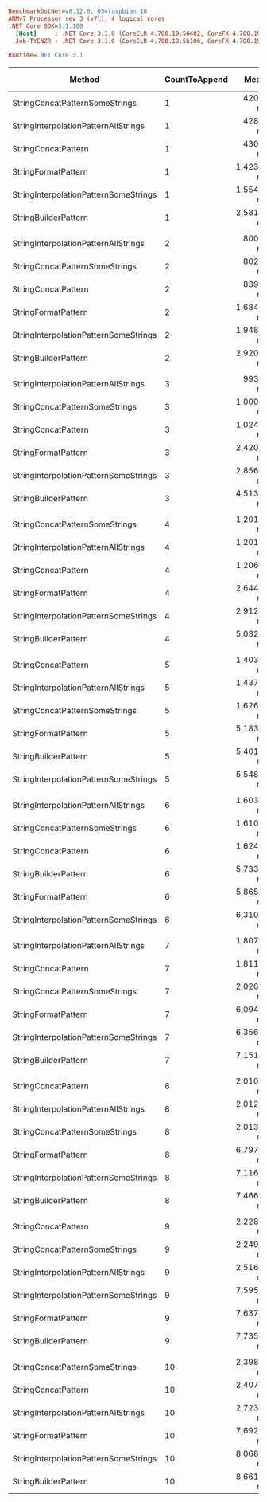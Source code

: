 ``` ini

BenchmarkDotNet=v0.12.0, OS=raspbian 10
ARMv7 Processor rev 3 (v7l), 4 logical cores
.NET Core SDK=3.1.100
  [Host]     : .NET Core 3.1.0 (CoreCLR 4.700.19.56402, CoreFX 4.700.19.56404), Arm RyuJIT
  Job-TYENZR : .NET Core 3.1.0 (CoreCLR 4.700.19.56106, CoreFX 4.700.19.56202), Arm RyuJIT

Runtime=.NET Core 3.1  

```
|                                Method | CountToAppend |       Mean |    Error |   StdDev | Ratio | RatioSD | Rank |   Gen 0 | Gen 1 | Gen 2 | Allocated |
|-------------------------------------- |-------------- |-----------:|---------:|---------:|------:|--------:|-----:|--------:|------:|------:|----------:|
|        StringConcatPatternSomeStrings |             1 |   420.8 ns |  2.59 ns |  2.29 ns |  0.97 |    0.03 |    1 |  0.9775 |     - |     - |     160 B |
|  StringInterpolationPatternAllStrings |             1 |   428.3 ns |  4.28 ns |  3.80 ns |  0.99 |    0.03 |    2 |  0.9775 |     - |     - |     160 B |
|                   StringConcatPattern |             1 |   430.1 ns |  9.92 ns | 11.80 ns |  1.00 |    0.00 |    2 |  0.9775 |     - |     - |     160 B |
|                   StringFormatPattern |             1 | 1,423.9 ns |  6.38 ns |  5.97 ns |  3.29 |    0.10 |    3 |  0.9766 |     - |     - |     160 B |
| StringInterpolationPatternSomeStrings |             1 | 1,554.2 ns |  5.81 ns |  5.43 ns |  3.59 |    0.11 |    4 |  1.0986 |     - |     - |     180 B |
|                  StringBuilderPattern |             1 | 2,581.0 ns | 34.74 ns | 30.80 ns |  5.95 |    0.19 |    5 |  3.7117 |     - |     - |     608 B |
|                                       |               |            |          |          |       |         |      |         |       |       |           |
|  StringInterpolationPatternAllStrings |             2 |   800.3 ns |  4.79 ns |  4.00 ns |  0.95 |    0.01 |    1 |  1.6127 |     - |     - |     264 B |
|        StringConcatPatternSomeStrings |             2 |   802.6 ns |  6.61 ns |  5.52 ns |  0.96 |    0.01 |    1 |  1.6127 |     - |     - |     264 B |
|                   StringConcatPattern |             2 |   839.5 ns |  6.84 ns |  5.71 ns |  1.00 |    0.00 |    2 |  1.6127 |     - |     - |     264 B |
|                   StringFormatPattern |             2 | 1,684.2 ns |  5.03 ns |  4.45 ns |  2.01 |    0.02 |    3 |  1.4153 |     - |     - |     232 B |
| StringInterpolationPatternSomeStrings |             2 | 1,948.1 ns |  9.83 ns |  8.72 ns |  2.32 |    0.02 |    4 |  1.5373 |     - |     - |     252 B |
|                  StringBuilderPattern |             2 | 2,920.0 ns | 18.04 ns | 15.99 ns |  3.48 |    0.04 |    5 |  4.1504 |     - |     - |     680 B |
|                                       |               |            |          |          |       |         |      |         |       |       |           |
|  StringInterpolationPatternAllStrings |             3 |   993.3 ns | 16.31 ns | 15.26 ns |  0.97 |    0.02 |    1 |  2.0733 |     - |     - |     340 B |
|        StringConcatPatternSomeStrings |             3 | 1,000.1 ns | 20.00 ns | 23.03 ns |  0.98 |    0.02 |    1 |  2.0733 |     - |     - |     340 B |
|                   StringConcatPattern |             3 | 1,024.0 ns |  7.83 ns |  6.94 ns |  1.00 |    0.00 |    2 |  2.0733 |     - |     - |     340 B |
|                   StringFormatPattern |             3 | 2,420.6 ns | 13.71 ns | 12.82 ns |  2.36 |    0.02 |    3 |  2.0256 |     - |     - |     332 B |
| StringInterpolationPatternSomeStrings |             3 | 2,856.1 ns | 16.17 ns | 14.34 ns |  2.79 |    0.03 |    4 |  2.1477 |     - |     - |     352 B |
|                  StringBuilderPattern |             3 | 4,513.1 ns | 34.36 ns | 30.46 ns |  4.41 |    0.04 |    5 |  6.7673 |     - |     - |    1108 B |
|                                       |               |            |          |          |       |         |      |         |       |       |           |
|        StringConcatPatternSomeStrings |             4 | 1,201.1 ns |  8.27 ns |  6.90 ns |  1.00 |    0.01 |    1 |  2.5368 |     - |     - |     416 B |
|  StringInterpolationPatternAllStrings |             4 | 1,201.7 ns |  9.67 ns |  9.04 ns |  1.00 |    0.01 |    1 |  2.5368 |     - |     - |     416 B |
|                   StringConcatPattern |             4 | 1,206.4 ns |  8.25 ns |  7.72 ns |  1.00 |    0.00 |    1 |  2.5368 |     - |     - |     416 B |
|                   StringFormatPattern |             4 | 2,644.6 ns | 11.98 ns | 11.21 ns |  2.19 |    0.02 |    2 |  2.4910 |     - |     - |     408 B |
| StringInterpolationPatternSomeStrings |             4 | 2,912.8 ns | 11.20 ns | 10.48 ns |  2.41 |    0.02 |    3 |  2.6093 |     - |     - |     428 B |
|                  StringBuilderPattern |             4 | 5,032.4 ns | 39.06 ns | 36.54 ns |  4.17 |    0.04 |    4 |  7.2250 |     - |     - |    1184 B |
|                                       |               |            |          |          |       |         |      |         |       |       |           |
|                   StringConcatPattern |             5 | 1,403.5 ns | 10.51 ns |  9.32 ns |  1.00 |    0.00 |    1 |  3.0022 |     - |     - |     492 B |
|  StringInterpolationPatternAllStrings |             5 | 1,437.5 ns |  8.24 ns |  7.30 ns |  1.02 |    0.01 |    2 |  3.0022 |     - |     - |     492 B |
|        StringConcatPatternSomeStrings |             5 | 1,626.9 ns | 29.77 ns | 24.86 ns |  1.16 |    0.02 |    3 |  3.0022 |     - |     - |     492 B |
|                   StringFormatPattern |             5 | 5,183.2 ns | 76.11 ns | 71.19 ns |  3.69 |    0.07 |    4 |  8.6365 |     - |     - |    1416 B |
|                  StringBuilderPattern |             5 | 5,401.3 ns | 69.41 ns | 64.93 ns |  3.85 |    0.05 |    5 |  7.6904 |     - |     - |    1260 B |
| StringInterpolationPatternSomeStrings |             5 | 5,548.9 ns | 44.32 ns | 41.46 ns |  3.95 |    0.04 |    6 |  8.9264 |     - |     - |    1464 B |
|                                       |               |            |          |          |       |         |      |         |       |       |           |
|  StringInterpolationPatternAllStrings |             6 | 1,603.4 ns |  6.43 ns |  5.37 ns |  0.99 |    0.01 |    1 |  3.4657 |     - |     - |     568 B |
|        StringConcatPatternSomeStrings |             6 | 1,610.0 ns | 10.06 ns |  7.85 ns |  0.99 |    0.01 |    1 |  3.4657 |     - |     - |     568 B |
|                   StringConcatPattern |             6 | 1,624.5 ns | 15.82 ns | 14.80 ns |  1.00 |    0.00 |    1 |  3.4657 |     - |     - |     568 B |
|                  StringBuilderPattern |             6 | 5,733.5 ns | 25.47 ns | 22.58 ns |  3.53 |    0.03 |    2 |  8.1558 |     - |     - |    1336 B |
|                   StringFormatPattern |             6 | 5,865.4 ns | 34.38 ns | 30.48 ns |  3.61 |    0.04 |    3 |  9.6130 |     - |     - |    1576 B |
| StringInterpolationPatternSomeStrings |             6 | 6,310.7 ns | 56.45 ns | 52.81 ns |  3.88 |    0.05 |    4 |  9.7351 |     - |     - |    1596 B |
|                                       |               |            |          |          |       |         |      |         |       |       |           |
|  StringInterpolationPatternAllStrings |             7 | 1,807.2 ns | 17.63 ns | 16.49 ns |  1.00 |    0.01 |    1 |  3.9291 |     - |     - |     644 B |
|                   StringConcatPattern |             7 | 1,811.7 ns | 14.82 ns | 13.86 ns |  1.00 |    0.00 |    1 |  3.9291 |     - |     - |     644 B |
|        StringConcatPatternSomeStrings |             7 | 2,026.6 ns | 15.90 ns | 14.87 ns |  1.12 |    0.01 |    2 |  3.9291 |     - |     - |     644 B |
|                   StringFormatPattern |             7 | 6,094.5 ns | 75.46 ns | 70.58 ns |  3.36 |    0.04 |    3 | 10.6354 |     - |     - |    1744 B |
| StringInterpolationPatternSomeStrings |             7 | 6,356.0 ns | 40.86 ns | 38.22 ns |  3.51 |    0.03 |    4 | 10.7498 |     - |     - |    1764 B |
|                  StringBuilderPattern |             7 | 7,151.9 ns | 41.55 ns | 38.87 ns |  3.95 |    0.04 |    5 | 12.3749 |     - |     - |    2028 B |
|                                       |               |            |          |          |       |         |      |         |       |       |           |
|                   StringConcatPattern |             8 | 2,010.3 ns | 15.79 ns | 14.77 ns |  1.00 |    0.00 |    1 |  4.3831 |     - |     - |     720 B |
|  StringInterpolationPatternAllStrings |             8 | 2,012.3 ns | 34.68 ns | 32.44 ns |  1.00 |    0.02 |    1 |  4.3831 |     - |     - |     720 B |
|        StringConcatPatternSomeStrings |             8 | 2,013.1 ns | 14.73 ns | 13.06 ns |  1.00 |    0.01 |    1 |  4.3831 |     - |     - |     720 B |
|                   StringFormatPattern |             8 | 6,797.2 ns | 47.58 ns | 44.51 ns |  3.38 |    0.04 |    2 | 11.6272 |     - |     - |    1904 B |
| StringInterpolationPatternSomeStrings |             8 | 7,116.8 ns | 35.58 ns | 33.28 ns |  3.54 |    0.02 |    3 | 11.7264 |     - |     - |    1924 B |
|                  StringBuilderPattern |             8 | 7,466.9 ns | 51.61 ns | 48.28 ns |  3.71 |    0.04 |    4 | 12.8174 |     - |     - |    2104 B |
|                                       |               |            |          |          |       |         |      |         |       |       |           |
|                   StringConcatPattern |             9 | 2,228.7 ns | 26.74 ns | 25.01 ns |  1.00 |    0.00 |    1 |  4.8523 |     - |     - |     796 B |
|        StringConcatPatternSomeStrings |             9 | 2,249.9 ns | 19.94 ns | 18.66 ns |  1.01 |    0.02 |    1 |  4.8523 |     - |     - |     796 B |
|  StringInterpolationPatternAllStrings |             9 | 2,516.0 ns | 35.70 ns | 33.39 ns |  1.13 |    0.01 |    2 |  4.8523 |     - |     - |     796 B |
| StringInterpolationPatternSomeStrings |             9 | 7,595.3 ns | 49.48 ns | 43.86 ns |  3.41 |    0.05 |    3 | 12.7258 |     - |     - |    2092 B |
|                   StringFormatPattern |             9 | 7,637.4 ns | 46.33 ns | 43.34 ns |  3.43 |    0.04 |    3 | 12.6572 |     - |     - |    2072 B |
|                  StringBuilderPattern |             9 | 7,735.7 ns | 38.63 ns | 34.25 ns |  3.47 |    0.05 |    3 | 13.2904 |     - |     - |    2180 B |
|                                       |               |            |          |          |       |         |      |         |       |       |           |
|        StringConcatPatternSomeStrings |            10 | 2,398.8 ns | 20.85 ns | 18.49 ns |  1.00 |    0.01 |    1 |  5.3177 |     - |     - |     872 B |
|                   StringConcatPattern |            10 | 2,407.4 ns | 15.58 ns | 13.81 ns |  1.00 |    0.00 |    1 |  5.3177 |     - |     - |     872 B |
|  StringInterpolationPatternAllStrings |            10 | 2,723.1 ns | 23.08 ns | 21.59 ns |  1.13 |    0.01 |    2 |  5.3177 |     - |     - |     872 B |
|                   StringFormatPattern |            10 | 7,692.2 ns | 63.62 ns | 56.40 ns |  3.20 |    0.03 |    3 | 13.6871 |     - |     - |    2244 B |
| StringInterpolationPatternSomeStrings |            10 | 8,068.3 ns | 66.57 ns | 59.01 ns |  3.35 |    0.03 |    4 | 13.7787 |     - |     - |    2264 B |
|                  StringBuilderPattern |            10 | 8,661.3 ns | 78.22 ns | 73.17 ns |  3.59 |    0.04 |    5 | 13.7482 |     - |     - |    2256 B |
